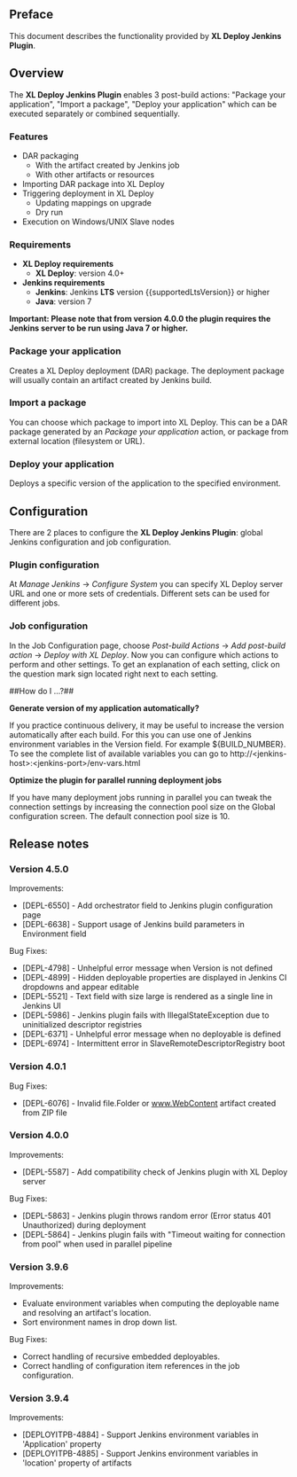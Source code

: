 ## Preface ##

This document describes the functionality provided by **XL Deploy Jenkins Plugin**.

## Overview ##
The **XL Deploy Jenkins Plugin** enables 3 post-build actions: "Package your application", "Import a package", "Deploy your application" which can be executed separately or combined sequentially.

### Features ###

* DAR packaging
	* With the artifact created by Jenkins job
	* With other artifacts or resources
* Importing DAR package into XL Deploy
* Triggering deployment in XL Deploy
    * Updating mappings on upgrade
    * Dry run
* Execution on Windows/UNIX Slave nodes

### Requirements ###

* **XL Deploy requirements**
	* **XL Deploy**: version 4.0+
* **Jenkins requirements**
    * **Jenkins**: Jenkins **LTS** version {{supportedLtsVersion}} or higher
    * **Java**: version 7

**Important: Please note that from version 4.0.0 the plugin requires the Jenkins server to be run using Java 7 or higher.**

### Package your application ###

Creates a XL Deploy deployment (DAR) package. The deployment package will usually contain an artifact created by Jenkins build.

### Import a package ###

You can choose which package to import into XL Deploy. This can be a DAR package generated by an *Package your application* action, or package from external location (filesystem or URL).

### Deploy your application ###

Deploys a specific version of the application to the specified environment.

## Configuration ##

There are 2 places to configure the **XL Deploy Jenkins Plugin**: global Jenkins configuration and job configuration.

### Plugin configuration ###

At *Manage Jenkins* -> *Configure System* you can specify XL Deploy server URL and one or more sets of credentials. Different sets can be used for different jobs.

### Job configuration ###

In the Job Configuration page, choose *Post-build Actions* -> *Add post-build action* -> *Deploy with XL Deploy*. Now you can configure which actions to perform and other settings. To get an explanation of each setting, click on the question mark sign located right next to each setting.

##How do I ...?##

**Generate version of my application automatically?**

If you practice continuous delivery, it may be useful to increase the version automatically after each build. For this you can use one of Jenkins environment variables in the Version field. For example ${BUILD_NUMBER}. To see the complete list of available variables you can go to http://\<jenkins-host\>:\<jenkins-port\>/env-vars.html

**Optimize the plugin for parallel running deployment jobs**

If you have many deployment jobs running in parallel you can tweak the connection settings by increasing the connection pool size on the Global configuration screen. The default connection pool size is 10.

## Release notes ##

### Version 4.5.0 ###

Improvements:

* [DEPL-6550] - Add orchestrator field to Jenkins plugin configuration page
* [DEPL-6638] - Support usage of Jenkins build parameters in Environment field

Bug Fixes:

* [DEPL-4798] - Unhelpful error message when Version is not defined
* [DEPL-4899] - Hidden deployable properties are displayed in Jenkins CI dropdowns and appear editable
* [DEPL-5521] - Text field with size large is rendered as a single line in Jenkins UI
* [DEPL-5986] - Jenkins plugin fails with IllegalStateException due to uninitialized descriptor registries
* [DEPL-6371] - Unhelpful error message when no deployable is defined
* [DEPL-6974] - Intermittent error in SlaveRemoteDescriptorRegistry boot

### Version 4.0.1 ###

Bug Fixes:

* [DEPL-6076] - Invalid file.Folder or www.WebContent artifact created from ZIP file

### Version 4.0.0 ###

Improvements:

* [DEPL-5587] - Add compatibility check of Jenkins plugin with XL Deploy server

Bug Fixes:

* [DEPL-5863] - Jenkins plugin throws random error (Error status 401 Unauthorized) during deployment
* [DEPL-5864] - Jenkins plugin fails with "Timeout waiting for connection from pool" when used in parallel pipeline

### Version 3.9.6 ###

Improvements:

* Evaluate environment variables when computing the deployable name and resolving an artifact's location.
* Sort environment names in drop down list.

Bug Fixes:

* Correct handling of recursive embedded deployables.
* Correct handling of configuration item references in the job configuration.

### Version 3.9.4 ###

Improvements:

* [DEPLOYITPB-4884] - Support Jenkins environment variables in 'Application' property
* [DEPLOYITPB-4885] - Support Jenkins environment variables in 'location' property of artifacts
